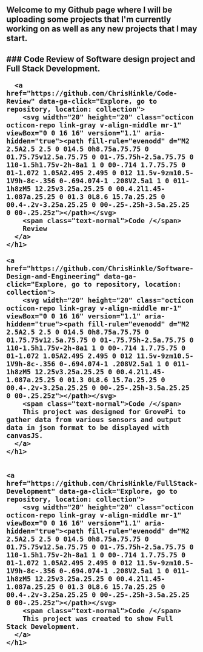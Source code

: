 ## Welcome to my Github page where I will be uploading some projects that I'm currently working on as well as any new projects that I may start.


<article class="height-full border border-gray-light rounded-1 p-3 p-md-5 my-5">
  <div class="d-flex flex-justify-between flex-items-start mb-1">
    <h1 class="h3 lh-condensed">
      ### Code Review of Software design project and Full Stack Development.
      
      <a href="https://github.com/ChrisHinkle/Code-Review" data-ga-click="Explore, go to repository, location: collection">
        <svg width="20" height="20" class="octicon octicon-repo link-gray v-align-middle mr-1" viewBox="0 0 16 16" version="1.1" aria-hidden="true"><path fill-rule="evenodd" d="M2 2.5A2.5 2.5 0 014.5 0h8.75a.75.75 0 01.75.75v12.5a.75.75 0 01-.75.75h-2.5a.75.75 0 110-1.5h1.75v-2h-8a1 1 0 00-.714 1.7.75.75 0 01-1.072 1.05A2.495 2.495 0 012 11.5v-9zm10.5-1V9h-8c-.356 0-.694.074-1 .208V2.5a1 1 0 011-1h8zM5 12.25v3.25a.25.25 0 00.4.2l1.45-1.087a.25.25 0 01.3 0L8.6 15.7a.25.25 0 00.4-.2v-3.25a.25.25 0 00-.25-.25h-3.5a.25.25 0 00-.25.25z"></path></svg>
        <span class="text-normal">Code /</span>
        Review
      </a>
    </h1>
    
    <a href="https://github.com/ChrisHinkle/Software-Design-and-Engineering" data-ga-click="Explore, go to repository, location: collection">
        <svg width="20" height="20" class="octicon octicon-repo link-gray v-align-middle mr-1" viewBox="0 0 16 16" version="1.1" aria-hidden="true"><path fill-rule="evenodd" d="M2 2.5A2.5 2.5 0 014.5 0h8.75a.75.75 0 01.75.75v12.5a.75.75 0 01-.75.75h-2.5a.75.75 0 110-1.5h1.75v-2h-8a1 1 0 00-.714 1.7.75.75 0 01-1.072 1.05A2.495 2.495 0 012 11.5v-9zm10.5-1V9h-8c-.356 0-.694.074-1 .208V2.5a1 1 0 011-1h8zM5 12.25v3.25a.25.25 0 00.4.2l1.45-1.087a.25.25 0 01.3 0L8.6 15.7a.25.25 0 00.4-.2v-3.25a.25.25 0 00-.25-.25h-3.5a.25.25 0 00-.25.25z"></path></svg>
        <span class="text-normal">Code /</span>
        This project was designed for GrovePi to gather data from various sensors and output data in json format to be displayed with canvasJS.
      </a>
    </h1>
    
    
    <a href="https://github.com/ChrisHinkle/FullStack-Development" data-ga-click="Explore, go to repository, location: collection">
        <svg width="20" height="20" class="octicon octicon-repo link-gray v-align-middle mr-1" viewBox="0 0 16 16" version="1.1" aria-hidden="true"><path fill-rule="evenodd" d="M2 2.5A2.5 2.5 0 014.5 0h8.75a.75.75 0 01.75.75v12.5a.75.75 0 01-.75.75h-2.5a.75.75 0 110-1.5h1.75v-2h-8a1 1 0 00-.714 1.7.75.75 0 01-1.072 1.05A2.495 2.495 0 012 11.5v-9zm10.5-1V9h-8c-.356 0-.694.074-1 .208V2.5a1 1 0 011-1h8zM5 12.25v3.25a.25.25 0 00.4.2l1.45-1.087a.25.25 0 01.3 0L8.6 15.7a.25.25 0 00.4-.2v-3.25a.25.25 0 00-.25-.25h-3.5a.25.25 0 00-.25.25z"></path></svg>
        <span class="text-normal">Code /</span>
        This project was created to show Full Stack Development.
      </a>
    </h1>




